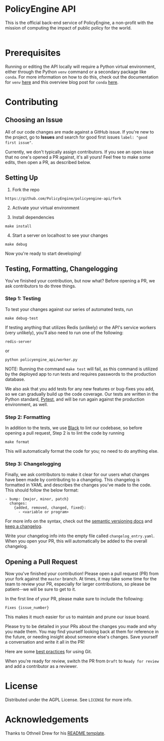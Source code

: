 
# PolicyEngine API

This is the official back-end service of PolicyEngine, a non-profit with the mission of computing the impact of public policy for the world. <br/><br/>

# Prerequisites

Running or editing the API locally will require a Python virtual environment, either through the Python `venv` command or a secondary package like `conda`. For more information on how to do this, check out the documentation for `venv` [here](https://docs.python.org/3/library/venv.html) and this overview blog post for `conda` [here](https://uoa-eresearch.github.io/eresearch-cookbook/recipe/2014/11/20/conda/).

# Contributing

## Choosing an Issue

All of our code changes are made against a GitHub issue. If you're new to the project, go to **Issues** and search for good first issues `label: "good first issue"`.

Currently, we don't typically assign contributors. If you see an open issue that no one's opened a PR against, it's all yours! Feel free to make some edits, then open a PR, as described below.

## Setting Up

1. Fork the repo

```
https://github.com/PolicyEngine/policyengine-api/fork
```

2. Activate your virtual environment

3. Install dependencies

```
make install
```

4. Start a server on localhost to see your changes

```
make debug
```

Now you're ready to start developing!

## Testing, Formatting, Changelogging

You've finished your contribution, but now what? Before opening a PR, we ask contributors to do three things.

### Step 1: Testing
To test your changes against our series of automated tests, run

```
make debug-test
```

If testing anything that utilizes Redis (unlikely) or the API's service workers (very unlikely), you'll also need to run one of the following:
```
redis-server
```
or 
```
python policyengine_api/worker.py
```

NOTE: Running the command `make test` will fail, as this command is utilized by the deployed app to run tests and requires passwords to the production database. 

We also ask that you add tests for any new features or bug-fixes you add, so we can gradually build up the code coverage. Our tests are written in the Python standard, [Pytest](https://docs.pytest.org/en/7.1.x/getting-started.html), and will be run again against the production environment, as well.

### Step 2: Formatting

In addition to the tests, we use [Black](https://github.com/psf/black) to lint our codebase, so before opening a pull request, Step 2 is to lint the code by running

```
make format
```
This will automatically format the code for you; no need to do anything else.

### Step 3: Changelogging
Finally, we ask contributors to make it clear for our users what changes have been made by contributing to a changelog. This changelog is formatted in YAML and describes the changes you've made to the code. This should follow the below format:
``` 
- bump: {major, minor, patch}
  changes:
    {added, removed, changed, fixed}:
      - <variable or program>
```
For more info on the syntax, check out the [semantic versioning docs](https://www.semver.org) and [keep a changelog](https://www.keepachangelog.com).

Write your changelog info into the empty file called `changelog_entry.yaml`. When you open your PR, this will automatically be added to the overall changelog.

## Opening a Pull Request

Now you've finished your contribution! Please open a pull request (PR) from your fork against the `master` branch. At times, it may take some time for the team to review your PR, especially for larger contributions, so please be patient--we will be sure to get to it.

In the first line of your PR, please make sure to include the following:

```
Fixes {issue_number}
```

This makes it much easier for us to maintain and prune our issue board.

Please try to be detailed in your PRs about the changes you made and why you made them. You may find yourself looking back at them for reference in the future, or needing insight about someone else's changes. Save yourself a conversation and write it all in the PR!

Here are some [best practices](https://deepsource.io/blog/git-best-practices/) for using Git.

When you're ready for review, switch the PR from `Draft` to `Ready for review` and add a contributor as a reviewer.

# License

Distributed under the AGPL License. See `LICENSE` for more info.

# Acknowledgements

Thanks to Othneil Drew for his [README template](https://github.com/othneildrew/Best-README-Template).
